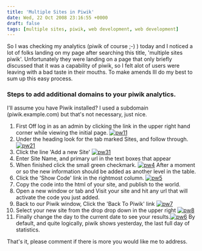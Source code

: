 ```yaml
---
title: 'Multiple Sites in Piwik'
date: Wed, 22 Oct 2008 23:16:55 +0000
draft: false
tags: [multiple sites, piwik, web development, web development]
---
```


So I was checking my analytics (piwik of course ;-) ) today and I noticed a lot of folks landing on my page after searching this title, 'multiple sites piwik'. Unfortunately they were landing on a page that only briefly discussed that it was a capability of piwik, so I felt alot of users were leaving with a bad taste in their mouths. To make amends Ill do my best to sum up this easy process.

### Steps to add additional domains to your piwik analytics.

I'll assume you have Piwik installed? I used a subdomain (piwik.example.com) but that's not necessary, just nice.

1.  First Off log in as an admin by clicking the link in the upper right hand corner while viewing the initial page. [![](https://blog.edwardawebb.com/wp-content/uploads/2008/10/pw11-300x95.png "pw11")](https://blog.edwardawebb.com/wp-content/uploads/2008/10/pw11.png)
2.  Under the heading look for the tab marked Sites, and follow through. [![](https://blog.edwardawebb.com/wp-content/uploads/2008/10/pw21-300x240.png "pw21")](https://blog.edwardawebb.com/wp-content/uploads/2008/10/pw21.png)
3.  Click the line 'Add a new Site' [![](https://blog.edwardawebb.com/wp-content/uploads/2008/10/pw31-300x151.png "pw31")](https://blog.edwardawebb.com/wp-content/uploads/2008/10/pw31.png)
4.  Enter Site Name, and primary url in the text boxes that appear
5.  When finished click the small green checkmark. [![](https://blog.edwardawebb.com/wp-content/uploads/2008/10/pw4-300x102.png "pw4")](https://blog.edwardawebb.com/wp-content/uploads/2008/10/pw4.png) After a moment or so the new information should be added as another level in the table.
6.  Click the 'Show Code' link in the rightmost column. [![](https://blog.edwardawebb.com/wp-content/uploads/2008/10/pw5-300x63.png "pw5")](https://blog.edwardawebb.com/wp-content/uploads/2008/10/pw5.png)
7.  Copy the code into the html of your site, and publish to the world.
8.  Open a new window or tab and Visit your site and hit any url that will activate the code you just added.
9.  Back to our Piwik window, Click the 'Back To Piwik' link [![](https://blog.edwardawebb.com/wp-content/uploads/2008/10/pw7-300x69.png "pw7")](https://blog.edwardawebb.com/wp-content/uploads/2008/10/pw7.png)
10.  Select your new site from the drop drop down in the upper right [![](https://blog.edwardawebb.com/wp-content/uploads/2008/10/pw8-300x92.png "pw8")](https://blog.edwardawebb.com/wp-content/uploads/2008/10/pw8.png)
11.  Finally change the day to the current date to see your results.[![](https://blog.edwardawebb.com/wp-content/uploads/2008/10/pw6-300x128.png "pw6")](https://blog.edwardawebb.com/wp-content/uploads/2008/10/pw6.png) By default, and quite logically, piwik shows yesterday, the last full day of statistics.

That's it, please comment if there is more you would like me to address.